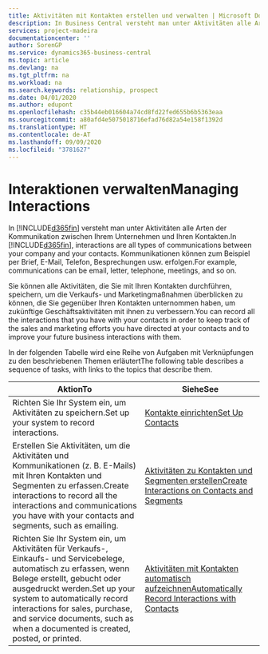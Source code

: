 ```yaml
---
title: Aktivitäten mit Kontakten erstellen und verwalten | Microsoft Docs
description: In Business Central versteht man unter Aktivitäten alle Arten der Kommunikation zwischen Ihrem Unternehmen und Ihren Kontakten. Kommunikationen können zum Beispiel per Brief, E-Mail, Telefon, Besprechungen usw. erfolgen.
services: project-madeira
documentationcenter: ''
author: SorenGP
ms.service: dynamics365-business-central
ms.topic: article
ms.devlang: na
ms.tgt_pltfrm: na
ms.workload: na
ms.search.keywords: relationship, prospect
ms.date: 04/01/2020
ms.author: edupont
ms.openlocfilehash: c35b44eb016604a74cd8fd22fed655b6b5363eaa
ms.sourcegitcommit: a80afd4e5075018716efad76d82a54e158f1392d
ms.translationtype: HT
ms.contentlocale: de-AT
ms.lasthandoff: 09/09/2020
ms.locfileid: "3781627"
---
```

# <a name="managing-interactions"></a><span data-ttu-id="7a4d8-104">Interaktionen verwalten</span><span class="sxs-lookup"><span data-stu-id="7a4d8-104">Managing Interactions</span></span>
<span data-ttu-id="7a4d8-105">In [!INCLUDE[d365fin](includes/d365fin_md.md)] versteht man unter Aktivitäten alle Arten der Kommunikation zwischen Ihrem Unternehmen und Ihren Kontakten.</span><span class="sxs-lookup"><span data-stu-id="7a4d8-105">In [!INCLUDE[d365fin](includes/d365fin_md.md)], interactions are all types of communications between your company and your contacts.</span></span> <span data-ttu-id="7a4d8-106">Kommunikationen können zum Beispiel per Brief, E-Mail, Telefon, Besprechungen usw. erfolgen.</span><span class="sxs-lookup"><span data-stu-id="7a4d8-106">For example, communications can be email, letter, telephone, meetings, and so on.</span></span>

<span data-ttu-id="7a4d8-107">Sie können alle Aktivitäten, die Sie mit Ihren Kontakten durchführen, speichern, um die Verkaufs- und Marketingmaßnahmen überblicken zu können, die Sie gegenüber Ihren Kontakten unternommen haben, um zukünftige Geschäftsaktivitäten mit ihnen zu verbessern.</span><span class="sxs-lookup"><span data-stu-id="7a4d8-107">You can record all the interactions that you have with your contacts in order to keep track of the sales and marketing efforts you have directed at your contacts and to improve your future business interactions with them.</span></span>

<span data-ttu-id="7a4d8-108">In der folgenden Tabelle wird eine Reihe von Aufgaben mit Verknüpfungen zu den beschriebenen Themen erläutert</span><span class="sxs-lookup"><span data-stu-id="7a4d8-108">The following table describes a sequence of tasks, with links to the topics that describe them.</span></span>

| <span data-ttu-id="7a4d8-109">Aktion</span><span class="sxs-lookup"><span data-stu-id="7a4d8-109">To</span></span> | <span data-ttu-id="7a4d8-110">Siehe</span><span class="sxs-lookup"><span data-stu-id="7a4d8-110">See</span></span> |
| --- | --- |
| <span data-ttu-id="7a4d8-111">Richten Sie Ihr System ein, um Aktivitäten zu speichern.</span><span class="sxs-lookup"><span data-stu-id="7a4d8-111">Set up your system to record interactions.</span></span> |[<span data-ttu-id="7a4d8-112">Kontakte einrichten</span><span class="sxs-lookup"><span data-stu-id="7a4d8-112">Set Up Contacts</span></span>](marketing-setup-contacts.md) |
|<span data-ttu-id="7a4d8-113">Erstellen Sie Aktivitäten, um die Aktivitäten und Kommunikationen (z. B. E-Mails) mit Ihren Kontakten und Segmenten zu erfassen.</span><span class="sxs-lookup"><span data-stu-id="7a4d8-113">Create interactions to record all the interactions and communications you have with your contacts and segments, such as emailing.</span></span>|[<span data-ttu-id="7a4d8-114">Aktivitäten zu Kontakten und Segmenten erstellen</span><span class="sxs-lookup"><span data-stu-id="7a4d8-114">Create Interactions on Contacts and Segments</span></span>](marketing-how-create-interactions.md)|
|<span data-ttu-id="7a4d8-115">Richten Sie Ihr System ein, um Aktivitäten für Verkaufs-, Einkaufs- und Servicebelege, automatisch zu erfassen, wenn Belege erstellt, gebucht oder ausgedruckt werden.</span><span class="sxs-lookup"><span data-stu-id="7a4d8-115">Set up your system to automatically record interactions for sales, purchase, and service documents, such as when a documented is created, posted, or printed.</span></span>|[<span data-ttu-id="7a4d8-116">Aktivitäten mit Kontakten automatisch aufzeichnen</span><span class="sxs-lookup"><span data-stu-id="7a4d8-116">Automatically Record Interactions with Contacts</span></span>](marketing-auto-record-interactions.md)|
